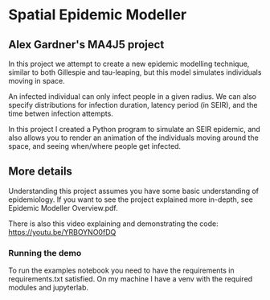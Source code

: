 # Spatial Epidemic Modeller
## Alex Gardner's MA4J5 project

In this project we attempt to create a new epidemic modelling technique, similar to both Gillespie and tau-leaping, but this model simulates individuals moving in space.

An infected individual can only infect people in a given radius. We can also specify distributions for infection duration, latency period (in SEIR), and the time betwen infection attempts.

In this project I created a Python program to simulate an SEIR epidemic, and also allows you to render an animation of the individuals moving around the space, and seeing when/where people get infected.

## More details
Understanding this project assumes you have some basic understanding of epidemiology. If you want to see the project explained more in-depth, see Epidemic Modeller Overview.pdf.

There is also this video explaining and demonstrating the code: https://youtu.be/YRBOYNO0fDQ

### Running the demo
To run the examples notebook you need to have the requirements in requirements.txt satisfied. On my machine I have a venv with the required modules and jupyterlab.
